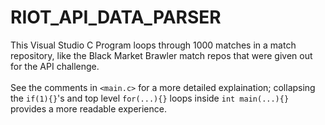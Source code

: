 # RIOT_API_DATA_PARSER
This Visual Studio C Program loops through 1000 matches in a match repository, like the Black Market Brawler match repos that were given out for the API challenge.
<br /><br />
See the comments in <code>&lt;main.c&gt;</code> for a more detailed explaination; collapsing the <code>if(1){}</code>'s and top level <code>for(...){}</code> loops inside <code>int main(...){}</code> provides a more readable experience.
